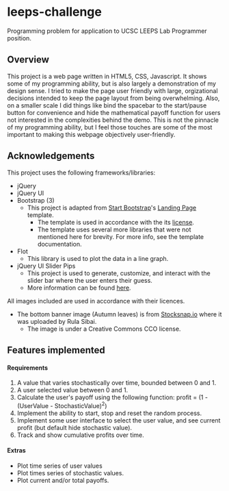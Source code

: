# leeps-challenge

Programming problem for application to UCSC LEEPS Lab Programmer position.

## Overview

This project is a web page written in HTML5, CSS, Javascript. It shows some of my programming ability, but is also largely a demonstration of my design sense. I tried to make the page user friendly with large, orgizational decisions intended to keep the page layout from being overwhelming. Also, on a smaller scale I did things like bind the spacebar to the start/pause button for convenience and hide the mathematical payoff function for users not interested in the complexities behind the demo. This is not the pinnacle of my programming ability, but I feel those touches are some of the most important to making this webpage objectively user-friendly.


## Acknowledgements
This project uses the following frameworks/libraries:
* jQuery
* jQuery UI
* Bootstrap (3)
  * This project is adapted from [Start Bootstrap](http://startbootstrap.com/)'s [Landing Page](http://startbootstrap.com/template-overviews/landing-page/) template.
    * The template is used in accordance with the its [license](http://www.apache.org/licenses/LICENSE-2.0).
    * The template uses several more libraries that were not mentioned here for brevity. For more info, see the template documentation.
* Flot
  * This library is used to plot the data in a line graph.
* jQuery UI Slider Pips
  * This project is used to generate, customize, and interact with the slider bar where the user enters their guess.
  * More information can be found [here](https://github.com/simeydotme/jQuery-ui-Slider-Pips).

All images included are used in accordance with their licences.
* The bottom banner image (Autumn leaves) is from [Stocksnap.io](https://stocksnap.io/photo/2751159434) where it was uploaded by Rula Sibai.
  * The image is under a Creative Commons CCO license.


## Features implemented

#### Requirements
1. A value that varies stochastically over time, bounded between 0 and 1.
2. A user selected value between 0 and 1.
3. Calculate the user's payoff using the following function: profit = (1 - (UserValue - StochasticValue)<sup>2</sup>)
4. Implement the ability to start, stop and reset the random process.
5. Implement some user interface to select the user value, and see current profit (but default hide stochastic value).
6. Track and show cumulative profits over time.

#### Extras
* Plot time series of user values
* Plot times series of stochastic values.
* Plot current and/or total payoffs.


